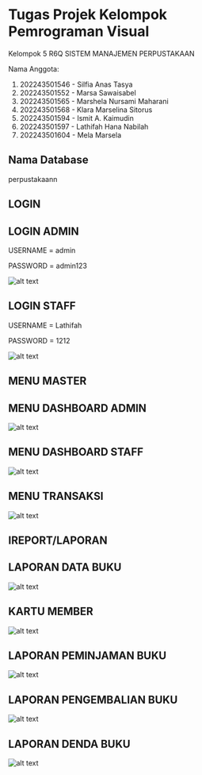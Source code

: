 # Tugas Projek Kelompok Pemrograman Visual

Kelompok 5 R6Q SISTEM MANAJEMEN PERPUSTAKAAN

Nama Anggota:

1. 202243501546 - Silfia Anas Tasya
2. 202243501552 - Marsa Sawaisabel
3. 202243501565 - Marshela Nursami Maharani
4. 202243501568 - Klara Marselina Sitorus
5. 202243501594 - Ismit A. Kaimudin
6. 202243501597 - Lathifah Hana Nabilah
7. 202243501604 - Mela Marsela

## Nama Database

perpustakaann

## LOGIN

## LOGIN ADMIN

USERNAME = admin

PASSWORD = admin123

![alt text](https://github.com/melaamrsla/Project-Kelompok-Pemrograman-Visual/blob/be84de2154f375ab477a2f1ec90881ceab924333/img/LOGIN%20ADMIN.png?raw=true)

## LOGIN STAFF

USERNAME = Lathifah

PASSWORD = 1212

![alt text](https://github.com/melaamrsla/Project-Kelompok-Pemrograman-Visual/blob/be84de2154f375ab477a2f1ec90881ceab924333/img/LOGIN%20STAFF.png?raw=true)

## MENU MASTER

## MENU DASHBOARD ADMIN

![alt text](https://github.com/melaamrsla/Project-Kelompok-Pemrograman-Visual/blob/be84de2154f375ab477a2f1ec90881ceab924333/img/MENU%20DASHBOARD%20ADMIN.png?raw=true)

## MENU DASHBOARD STAFF

![alt text](https://github.com/melaamrsla/Project-Kelompok-Pemrograman-Visual/blob/be84de2154f375ab477a2f1ec90881ceab924333/img/MENU%20DASHBOARD%20STAFF.png?raw=true)

## MENU TRANSAKSI

![alt text](https://github.com/melaamrsla/Project-Kelompok-Pemrograman-Visual/blob/be84de2154f375ab477a2f1ec90881ceab924333/img/MENU%20TRANSAKSI%20STAFF.png?raw=true)

## IREPORT/LAPORAN

## LAPORAN DATA BUKU

![alt text](https://github.com/melaamrsla/Project-Kelompok-Pemrograman-Visual/blob/be84de2154f375ab477a2f1ec90881ceab924333/img/IREPORT%20BUKU%20ADMIN.png?raw=true)

## KARTU MEMBER

![alt text](https://github.com/melaamrsla/Project-Kelompok-Pemrograman-Visual/blob/be84de2154f375ab477a2f1ec90881ceab924333/img/IREPORT%20KARTU%20MEMBERSHIP.png?raw=true)

## LAPORAN PEMINJAMAN BUKU

![alt text](https://github.com/melaamrsla/Project-Kelompok-Pemrograman-Visual/blob/be84de2154f375ab477a2f1ec90881ceab924333/img/IREPORT%20PEMINJAMAN%20BUKU.png?raw=true)

## LAPORAN PENGEMBALIAN BUKU

![alt text](https://github.com/melaamrsla/Project-Kelompok-Pemrograman-Visual/blob/be84de2154f375ab477a2f1ec90881ceab924333/img/IREPORT%20PENGEMBALIAN%20BUKU.png?raw=true)

## LAPORAN DENDA BUKU

![alt text](https://github.com/melaamrsla/Project-Kelompok-Pemrograman-Visual/blob/be84de2154f375ab477a2f1ec90881ceab924333/img/IREPORT%20DENDA%20BUKU.png?raw=true)
